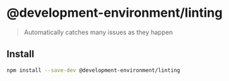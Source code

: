 # @development-environment/linting

> Automatically catches many issues as they happen

## Install

```sh
npm install --save-dev @development-environment/linting
```
